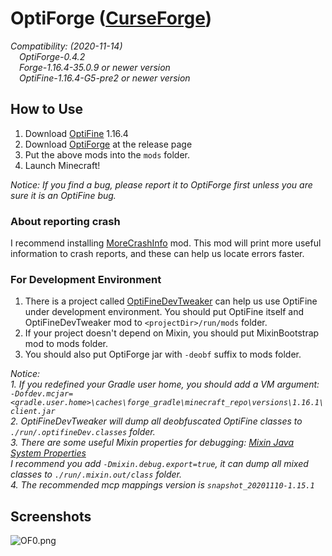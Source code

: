 # OptiForge ([CurseForge](https://www.curseforge.com/minecraft/mc-mods/optiforge))

*Compatibility: (2020-11-14)*  
&emsp;*OptiForge-0.4.2*  
&emsp;*Forge-1.16.4-35.0.9 or newer version*  
&emsp;*OptiFine-1.16.4-G5-pre2 or newer version*  

## How to Use

1. Download [OptiFine](https://www.optifine.net/downloads) 1.16.4
2. Download [OptiForge](https://github.com/ZekerZhayard/OptiForge/releases) at the release page
3. Put the above mods into the `mods` folder.
4. Launch Minecraft!

*Notice: If you find a bug, please report it to OptiForge first unless you are sure it is an OptiFine bug.*

### About reporting crash
I recommend installing [MoreCrashInfo](https://github.com/xfl03/MoreCrashInfo/releases) mod. This mod will print more useful information to crash reports, and these can help us locate errors faster.

### For Development Environment

1. There is a project called [OptiFineDevTweaker](https://github.com/OpenCubicChunks/OptiFineDevTweaker) can help us use OptiFine under development environment. You should put OptiFine itself and OptiFineDevTweaker mod to `<projectDir>/run/mods` folder.
2. If your project doesn't depend on Mixin, you should put MixinBootstrap mod to mods folder.
3. You should also put OptiForge jar with `-deobf` suffix to mods folder.

*Notice:*  
*1. If you redefined your Gradle user home, you should add a VM argument:*  
*`-Dofdev.mcjar=<gradle.user.home>\caches\forge_gradle\minecraft_repo\versions\1.16.1\client.jar`*  
*2. OptiFineDevTweaker will dump all deobfuscated OptiFine classes to `./run/.optifineDev.classes` folder.*  
*3. There are some useful Mixin properties for debugging: [Mixin Java System Properties](https://github.com/SpongePowered/Mixin/wiki/Mixin-Java-System-Properties)*  
*I recommend you add `-Dmixin.debug.export=true`, it can dump all mixed classes to `./run/.mixin.out/class` folder.*  
*4. The recommended mcp mappings version is `snapshot_20201110-1.15.1`*

## Screenshots
![OF0.png](https://i.loli.net/2020/03/31/IBfv1ShQt7wVY2u.png)
